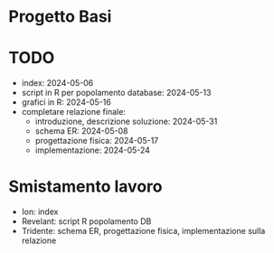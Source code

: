 # Progetto Basi

# TODO

- index: 2024-05-06
- script in R per popolamento database: 2024-05-13
- grafici in R: 2024-05-16
- completare relazione finale:
    - introduzione, descrizione soluzione: 2024-05-31
    - schema ER: 2024-05-08
    - progettazione fisica: 2024-05-17
    - implementazione: 2024-05-24

# Smistamento lavoro

- Ion: index
- Revelant: script R popolamento DB
- Tridente: schema ER, progettazione fisica, implementazione sulla relazione
